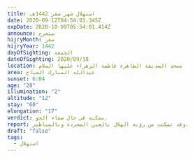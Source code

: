 ```yaml
---
title: استهلال شهر صفر 1442هـ
date: 2020-09-12T04:54:01.345Z
expDate: 2020-10-09T05:54:01.414Z
announce: ستخرج
hijryMonth: صفر
hijryYear: 1442
dayOfSighting: الجمعة
dateOfSighting: 2020/09/18
location: مسجد الصديقة الطاهرة فاطمة الزهراء عليها السلام
area: عبدالله المبارك الصباح
sunset: 6:04
age: "28"
illumination: "2"
altitude: "12"
stay: "60"
elongation: "17"
verdict: ممكنة في حال صفاء الجو.
report: وقد تمكنت من رؤية الهلال بالعين المجردة وبالمناظير.
draft: "false"
tags:
  - استهلال
---
```

